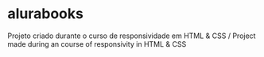 # alurabooks
Projeto criado durante o curso de responsividade em HTML &amp; CSS / Project made during an course of responsivity in HTML &amp; CSS
